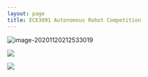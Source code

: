 ```yaml
---
layout: page
title: ECE3091 Autonomous Robot Competition 
---
```


![image-20201120212533019](image-20201120212533019.png)

![](image-20201120212551511.png)

![](image-20201120213001396.png)